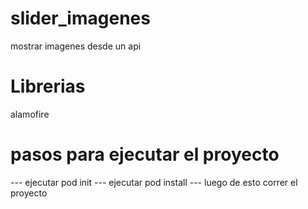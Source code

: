 # slider_imagenes
mostrar imagenes desde un api

# Librerias

alamofire

# pasos para ejecutar el proyecto

--- ejecutar pod init
--- ejecutar pod install
--- luego de esto correr el proyecto
